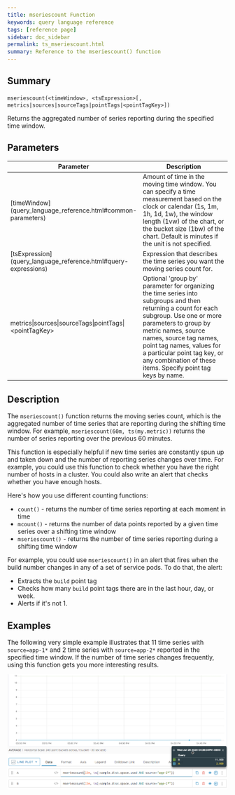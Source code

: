 ```yaml
---
title: mseriescount Function
keywords: query language reference
tags: [reference page]
sidebar: doc_sidebar
permalink: ts_mseriescount.html
summary: Reference to the mseriescount() function
---
```


## Summary

```
mseriescount(<timeWindow>, <tsExpression>[, metrics|sources|sourceTags|pointTags|<pointTagKey>])
```
Returns the aggregated number of series reporting during the specified time window.

## Parameters

<table>
<tbody>
<thead>
<tr><th width="30%">Parameter</th><th width="70%">Description</th></tr>
</thead>
<tr>
<td markdown="span">[timeWindow](query_language_reference.html#common-parameters)</td>
<td >Amount of time in the moving time window. You can specify a time measurement based on the clock or calendar (1s, 1m, 1h, 1d, 1w), the window length (1vw) of the chart, or the bucket size (1bw) of the chart. Default is minutes if the unit is not specified.</td></tr>
<tr>
<td markdown="span"> [tsExpression](query_language_reference.html#query-expressions)</td>
<td>Expression that describes the time series you want the moving series count for. </td></tr>
<tr><td>metrics&vert;sources&vert;sourceTags&vert;pointTags&vert;&lt;pointTagKey&gt;</td>
<td>Optional 'group by' parameter for organizing the time series into subgroups and then returning a count for each subgroup.
Use one or more parameters to group by metric names, source names, source tag names, point tag names, values for a particular point tag key, or any combination of these items. Specify point tag keys by name.</td>
</tr>
</tbody>
</table>

## Description

The `mseriescount()` function returns the moving series count, which is the aggregated number of time series that are reporting during the shifting time window. For example, `mseriescount(60m, ts(my.metric))` returns the number of series reporting over the previous 60 minutes.

This function is especially helpful if new time series are constantly spun up and taken down and the number of reporting series changes over time. For example, you could use this function to check whether you have the right number of hosts in a cluster. You could also write an alert that checks whether you have enough hosts.

Here's how you use different counting functions:
* `count()` - returns the number of time series reporting at each moment in time
* `mcount()` - returns the number of data points reported by a given time series over a shifting time window 
* `mseriescount()` - returns the number of time series reporting during a shifting time window


For example, you could use `mseriescount()` in an alert that fires when the build number changes in any of a set of service pods. To do that, the alert:
* Extracts the `build` point tag
* Checks how many `build` point tags there are in the last hour, day, or week.
* Alerts if it's not 1.

## Examples

The following very simple example illustrates that 11 time series with `source=app-1*` and 2 time series with `source=app-2*` reported in the specified time window. If the number of time series changes frequently, using this function gets you more interesting results.

![ts seriescount](images/ts_mseriescount.png)
